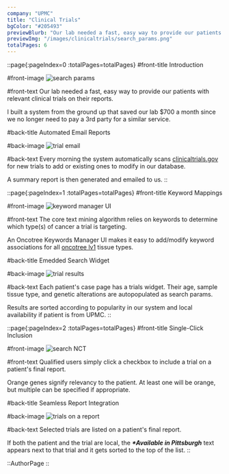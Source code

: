 ```yaml
---
company: "UPMC"
title: "Clinical Trials"
bgColor: "#205493"
previewBlurb: "Our lab needed a fast, easy way to provide our patients with relevant clinical trials on their reports."
previewImg: "/images/clinicaltrials/search_params.png"
totalPages: 6
---
```


::page{:pageIndex=0 :totalPages=totalPages}
#front-title
Introduction

#front-image
![search params](/images/clinicaltrials/search_params.png)

#front-text
Our lab needed a fast, easy way to provide our patients with relevant clinical trials on their reports.

I built a system from the ground up that saved our lab $700 a month since we no longer need to pay a 3rd party for a similar service.

#back-title
Automated Email Reports

#back-image
![trial email](/images/clinicaltrials/trial_email.png)

#back-text
Every morning the system automatically scans [clinicaltrials.gov](https://clinicaltrials.gov) for new trials to add or existing ones to modify in our database.

A summary report is then generated and emailed to us.
::

::page{:pageIndex=1 :totalPages=totalPages}
#front-title
Keyword Mappings

#front-image
![keyword manager UI](/images/clinicaltrials/oncotree_keyword_manager.png)

#front-text
The core text mining algorithm relies on keywords to determine which type(s) of cancer a trial is targeting.

An Oncotree Keywords Manager UI makes it easy to add/modify keyword associations for all [oncotree lv1](http://oncotree.mskcc.org/#/home) tissue types.

#back-title
Emedded Search Widget

#back-image
![trial results](/images/clinicaltrials/trial_results.png)

#back-text
Each patient's case page has a trials widget. Their age, sample tissue type, and genetic alterations are autopopulated as search params.

Results are sorted according to popularity in our system and local availability if patient is from UPMC.
::

::page{:pageIndex=2 :totalPages=totalPages}
#front-title
Single-Click Inclusion

#front-image
![search NCT](/images/clinicaltrials/search_NCT.png)

#front-text
Qualified users simply click a checkbox to include a trial on a patient's final report.

Orange genes signify relevancy to the patient. At least one will be orange, but multiple can be specified if appropriate.

#back-title
Seamless Report Integration

#back-image
![trials on a report](/images/clinicaltrials/trials_on_report.png)

#back-text
Selected trials are listed on a patient's final report.

If both the patient and the trial are local, the **_\*Available in Pittsburgh_** text appears next to that trial and it gets sorted to the top of the list.
::

::AuthorPage
::
